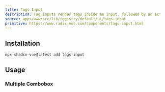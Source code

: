 ```yaml
---
title: Tags Input
description: Tag inputs render tags inside an input, followed by an actual text input.
source: apps/www/src/lib/registry/default/ui/tags-input
primitive: https://www.radix-vue.com/components/tags-input.html
---
```


<ComponentPreview name="TagsInputDemo" /> 

## Installation

```bash
npx shadcn-vue@latest add tags-input
```


## Usage

### Multiple Combobox

<ComponentPreview name="TagsInputComboDemo" /> 
